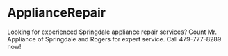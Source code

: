 # ApplianceRepair
Looking for experienced Springdale appliance repair services? Count Mr. Appliance of Springdale and Rogers for expert service. Call 479-777-8289 now!
